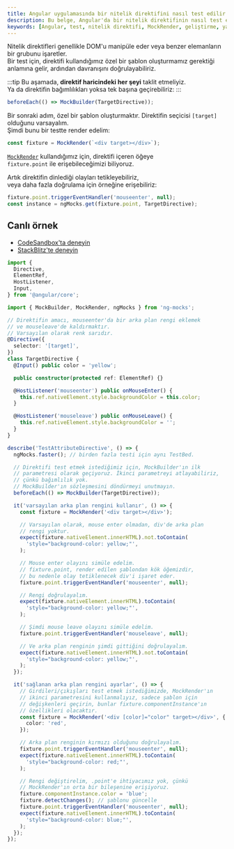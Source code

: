 ```yaml
---
title: Angular uygulamasında bir nitelik direktifini nasıl test edilir
description: Bu belge, Angular'da bir nitelik direktifinin nasıl test edileceğini kapsamlı bir şekilde ele alır. Doğru testleri yazmak için gereken adımları açıklayarak, kullanıcıların direktiflerinin davranışlarını doğrulamalarına yardımcı olur.
keywords: [Angular, test, nitelik direktifi, MockRender, geliştirme, yazılım testi]
---
```


Nitelik direktifleri genellikle DOM'u manipüle eder veya benzer elemanların bir grubunu işaretler.  
Bir test için, direktifi kullandığımız özel bir şablon oluşturmamız gerektiği anlamına gelir, ardından davranışını doğrulayabiliriz.

:::tip
Bu aşamada, **direktif haricindeki her şeyi** taklit etmeliyiz.  
Ya da direktifin bağımlılıkları yoksa tek başına geçirebiliriz:
:::

```ts
beforeEach(() => MockBuilder(TargetDirective));
```

Bir sonraki adım, özel bir şablon oluşturmaktır. Direktifin seçicisi `[target]` olduğunu varsayalım.  
Şimdi bunu bir testte render edelim:

```ts
const fixture = MockRender(`<div target></div>`);
```

[`MockRender`](https://www.npmjs.com/package/ng-mocks#mockrender) kullandığımız için, direktifi içeren öğeye  
`fixture.point` ile erişebileceğimizi biliyoruz.

Artık direktifin dinlediği olayları tetikleyebiliriz,  
veya daha fazla doğrulama için örneğine erişebiliriz:

```ts
fixture.point.triggerEventHandler('mouseenter', null);
const instance = ngMocks.get(fixture.point, TargetDirective);
```

## Canlı örnek

- [CodeSandbox'ta deneyin](https://codesandbox.io/p/sandbox/github/help-me-mom/ng-mocks-sandbox/tree/tests/?file=/src/examples/TestAttributeDirective/test.spec.ts&initialpath=%3Fspec%3DTestAttributeDirective)
- [StackBlitz'te deneyin](https://stackblitz.com/github/help-me-mom/ng-mocks-sandbox/tree/tests?file=src/examples/TestAttributeDirective/test.spec.ts&initialpath=%3Fspec%3DTestAttributeDirective)

```ts title="https://github.com/help-me-mom/ng-mocks/blob/master/examples/TestAttributeDirective/test.spec.ts"
import {
  Directive,
  ElementRef,
  HostListener,
  Input,
} from '@angular/core';

import { MockBuilder, MockRender, ngMocks } from 'ng-mocks';

// Direktifin amacı, mouseenter'da bir arka plan rengi eklemek
// ve mouseleave'de kaldırmaktır.
// Varsayılan olarak renk sarıdır.
@Directive({
  selector: '[target]',
})
class TargetDirective {
  @Input() public color = 'yellow';

  public constructor(protected ref: ElementRef) {}

  @HostListener('mouseenter') public onMouseEnter() {
    this.ref.nativeElement.style.backgroundColor = this.color;
  }

  @HostListener('mouseleave') public onMouseLeave() {
    this.ref.nativeElement.style.backgroundColor = '';
  }
}

describe('TestAttributeDirective', () => {
  ngMocks.faster(); // birden fazla testi için aynı TestBed.

  // Direktifi test etmek istediğimiz için, MockBuilder'ın ilk
  // parametresi olarak geçiyoruz. İkinci parametreyi atlayabiliriz,
  // çünkü bağımlılık yok.
  // MockBuilder'ın sözleşmesini döndürmeyi unutmayın.
  beforeEach(() => MockBuilder(TargetDirective));

  it('varsayılan arka plan rengini kullanır', () => {
    const fixture = MockRender('<div target></div>');

    // Varsayılan olarak, mouse enter olmadan, div'de arka plan
    // rengi yoktur.
    expect(fixture.nativeElement.innerHTML).not.toContain(
      'style="background-color: yellow;"',
    );

    // Mouse enter olayını simüle edelim.
    // fixture.point, render edilen şablondan kök öğemizdir,
    // bu nedenle olay tetiklenecek div'i işaret eder.
    fixture.point.triggerEventHandler('mouseenter', null);

    // Rengi doğrulayalım.
    expect(fixture.nativeElement.innerHTML).toContain(
      'style="background-color: yellow;"',
    );

    // Şimdi mouse leave olayını simüle edelim.
    fixture.point.triggerEventHandler('mouseleave', null);

    // Ve arka plan renginin şimdi gittiğini doğrulayalım.
    expect(fixture.nativeElement.innerHTML).not.toContain(
      'style="background-color: yellow;"',
    );
  });

  it('sağlanan arka plan rengini ayarlar', () => {
    // Girdileri/çıkışları test etmek istediğimizde, MockRender'ın
    // ikinci parametresini kullanmalıyız, sadece şablon için
    // değişkenleri geçirin, bunlar fixture.componentInstance'ın
    // özellikleri olacaktır.
    const fixture = MockRender('<div [color]="color" target></div>', {
      color: 'red',
    });

    // Arka plan renginin kırmızı olduğunu doğrulayalım.
    fixture.point.triggerEventHandler('mouseenter', null);
    expect(fixture.nativeElement.innerHTML).toContain(
      'style="background-color: red;"',
    );

    // Rengi değiştirelim, .point'e ihtiyacımız yok, çünkü
    // MockRender'ın orta bir bileşenine erişiyoruz.
    fixture.componentInstance.color = 'blue';
    fixture.detectChanges(); // şablonu güncelle
    fixture.point.triggerEventHandler('mouseenter', null);
    expect(fixture.nativeElement.innerHTML).toContain(
      'style="background-color: blue;"',
    );
  });
});